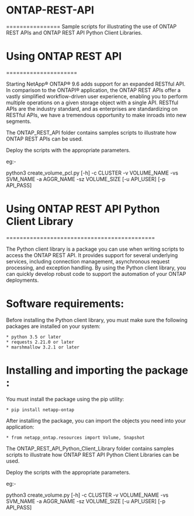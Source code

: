# ONTAP-REST-API
================
Sample scripts for illustrating the use of ONTAP REST APIs and  ONTAP REST API Python Client Libraries.

# Using ONTAP REST API
=====================

Starting NetApp® ONTAP® 9.6 adds support for an expanded RESTful API. In comparison to the ONTAPI® application, the ONTAP REST APIs offer a vastly simplified workflow-driven user experience, enabling you to perform multiple operations on a given storage object with a single API. RESTful APIs are the industry standard, and as enterprises are standardizing on RESTful APIs, we have a tremendous opportunity to make inroads into new segments.

The ONTAP_REST_API folder contains samples scripts to illustrate how ONTAP REST APIs can be used.


Deploy the scripts with the appropriate parameters.

eg:-

python3 create_volume_pcl.py [-h] -c CLUSTER -v VOLUME_NAME -vs SVM_NAME -a
                            AGGR_NAME -sz VOLUME_SIZE [-u API_USER]
                            [-p API_PASS]

# Using ONTAP REST API Python Client Library 
============================================

The Python client library is a package you can use when writing scripts to access the ONTAP REST API. It provides support for several underlying services, including connection management, asynchronous request processing, and exception handling. By using the Python client library, you can quickly develop robust code to support the automation of your ONTAP deployments.

Software requirements:
=====================

Before installing the Python client library, you must make sure the following packages are installed on your system:

    * python 3.5 or later
    * requests 2.21.0 or later
    * marshmallow 3.2.1 or later

Installing and importing the package :
=====================================

You must install the package using the pip utility:

    * pip install netapp-ontap

After installing the package, you can import the objects you need into your application:

    * from netapp_ontap.resources import Volume, Snapshot

The ONTAP_REST_API_Python_Client_Library folder contains samples scripts to illustrate how ONTAP REST API Python Client Libraries can be used.

Deploy the scripts with the appropriate parameters.

eg:-

python3 create_volume.py [-h] -c CLUSTER -v VOLUME_NAME -vs SVM_NAME -a
                        AGGR_NAME -sz VOLUME_SIZE [-u API_USER] [-p API_PASS]

